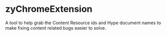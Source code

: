 zyChromeExtension
=========

A tool to help grab the Content Resource ids and Hype document names to make fixing content related bugs easier to solve.
